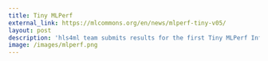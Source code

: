 ```yaml
---
title: Tiny MLPerf
external_link: https://mlcommons.org/en/news/mlperf-tiny-v05/
layout: post
description: 'hls4ml team submits results for the first Tiny MLPerf Inference Benchmark'
image: /images/mlperf.png
---
```

